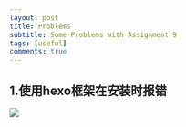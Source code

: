 ```yaml
---
layout: post
title: Problems
subtitle: Some Problems with Assignment 9
tags: [useful]
comments: true
---
```

## 1.使用hexo框架在安装时报错
![]("./assets/img/pro1.png")
## 
